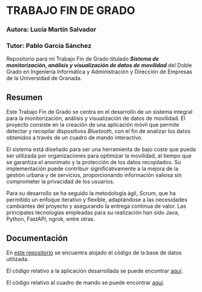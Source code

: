 # TRABAJO FIN DE GRADO

### Autora: Lucía Martín Salvador
### Tutor: Pablo García Sánchez

Repositorio para mi Trabajo Fin de Grado titulado ***Sistema de monitorización, análisis y visualización de datos de movilidad*** del Doble Grado en Ingeniería Informática y Administración y Dirección de Empresas de la Universidad de Granada.

## Resumen
Este Trabajo Fin de Grado se centra en el desarrollo de un sistema integral para la monitorización, análisis y visualización de datos de movilidad. El proyecto consiste en la creación de una aplicación móvil que permite detectar y recopilar dispositivos *Bluetooth*, con el fin de analizar los datos obtenidos a través de un cuadro de mando interactivo.

El sistema está diseñado para ser una herramienta de bajo coste que pueda ser utilizada por organizaciones para optimizar la movilidad, al tiempo que se garantiza el anonimato y la protección de los datos recopilados. Su implementación puede contribuir significativamente a la mejora de la gestión urbana y de servicios, proporcionando información valiosa sin comprometer la privacidad de los usuarios.

Para su desarrollo se ha seguido la metodología ágil, *Scrum*, que ha permitido un enfoque iterativo y flexible, adaptándose a las necesidades cambiantes del proyecto y asegurando la entrega continua de valor. Las principales tecnologías empleadas para su realización han sido Java, Python, FastAPI, ngrok, entre otras.

## Documentación
En [este repositorio](https://github.com/luciams11/TFG_db) se encuentra alojado el código de la base de datos utilizada.

El código relativo a la aplicación desarrollada se puede encontrar [aquí](https://github.com/luciams11/TFG_app).

El código relativo al cuadro de mando se puede encontrar [aquí](https://github.com/luciams11/TFG_dashboard).

